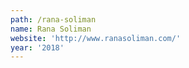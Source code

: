 ```yaml
---
path: /rana-soliman
name: Rana Soliman
website: 'http://www.ranasoliman.com/'
year: '2018'
---
```


